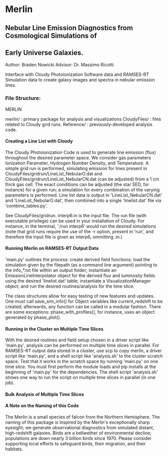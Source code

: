 # Merlin

## Nebular Line Emission Diagnostics from Cosmological Simulations of 
## Early Universe Galaxies.

Author: Braden Nowicki
Advisor: Dr. Massimo Ricotti

Interface with Cloudy Photoionization Software data and RAMSES-RT Simulation
data to create galaxy images and spectra in nebular emission lines.


### File Structure:

MERLIN

merlin/ : primary package for analysis and visualizations
CloudyFiles/ : files related to Cloudy grid runs.
Reference/ : previously-developed analysis code.

#### Creating a Line List with Cloudy

The Cloudy Photoionization Code is used to generate line emission (flux)
throughout the desired parameter space. We consider gas parameters
Ionization Parameter, Hydrogen Number Density, and Temperature.
A simple grid run is performed, simulating emission for lines present in
CloudyFiles/gridrun/LineList_NebularO.dat and
CloudyFiles/gridrun/LineList_NebularCN.dat (can be adjusted)
from a 1 cm thick gas cell. The exact conditions can be adjusted (the star
SED, for instance) for a given run; a simulation for every combination of the
varying parameters is performed. Line list data is output in
'LineList_NebularCN.dat' and 'LineList_NebularO.dat', then combined into a
single 'linelist.dat' file via 'combine_tables.py'.

See CloudyFiles/gridrun. interp6.in is the input file. The run file (with
executable privilege) can be used in your installation of Cloudy.
For instance, in the terminal, './run interp6' would run the desired
simulations (note that grid runs require the use of the -r option, present
in 'run', and therefore the input file is given as interp6, ommitting .in.)

#### Running Merlin on RAMSES-RT Output Data

'main.py' outlines the process: create derived field functions; load
the simulation given by the filepath (as a command line argument) pointing to
the info_*.txt file within an output folder; instantiate an
EmissionLineInterpolator object for the derived flux and luminosity
fields using the desired 'linelist.dat' table; instantiate a
VisualizationManager object; and run the desired routines/analysis for the
time slice.

The class structures allow for easy testing of new features and updates.
One must call save_sim_info() for Object variables like current_redshift
to be created; afterwards, any function can be called in a modular fashion.
There are some exceptions: phase_with_profiles(), for instance, uses
an object generated by phase_plot().


#### Running in the Cluster on Multiple Time Slices
With the desired routines and field setup chosen in a driver script
like 'main.py', analysis can be performed on multiple time slices in parallel.
For RAMSES-RT output data stored in a cluster, use scp to copy merlin,
a driver script like 'main.py', and a shell script like 'analysis.sh'
to the cluster scratch space. Test that it works in the scratch space by
running 'main.py' on one time slice. You must first perform the module loads
and pip installs at the beginning of 'main.py' for the dependencies.
The shell script 'analysis.sh' shows one way to run the script on
multiple time slices in parallel (in one job).

#### Bulk Analysis of Multiple Time Slices


#### A Note on the Naming of this Code

The Merlin is a small species of falcon from the Northern Hemisphere.
The naming of this package is inspired by the Merlin's exceptionally sharp
eyesight; we generate observational diagnostics from simulated distant,
high-redshift galaxies. Birds are a bellwether of environmental decline;
populations are down nearly 3 billion birds since 1970. Please consider
supporting local efforts to safeguard birds, their migration, and their
habitats.

